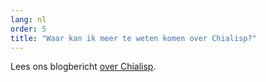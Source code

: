 ```yaml
---
lang: nl
order: 5
title: "Waar kan ik meer te weten komen over Chialisp?"
---
```


Lees ons blogbericht [over Chialisp](https://www.chia.net/2019/11/27/chialisp.en.html).
